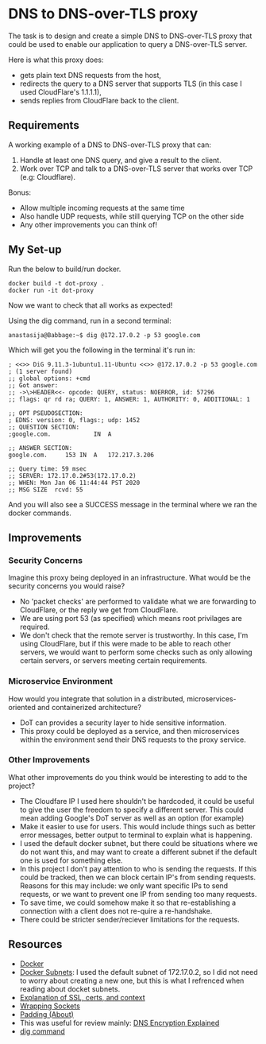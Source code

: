 # DNS to DNS-over-TLS proxy #  

The task is to design and create a simple DNS to DNS-over-TLS proxy that could be used to enable our application to query a DNS-over-TLS server.  

Here is what this proxy does:   
- gets plain text DNS requests from the host, 
- redirects the query to a DNS server that supports TLS (in this case I used CloudFlare's 1.1.1.1),
- sends replies from CloudFlare back to the client.

## Requirements ##  

A working example of a DNS to DNS-over-TLS proxy that can: 
1. Handle at least one DNS query, and give a result to the client.   
2. Work over TCP and talk to a DNS-over-TLS server that works over TCP (e.g: Cloudflare).   

Bonus:  
* Allow multiple incoming requests at the same time  
* Also handle UDP requests, while still querying TCP on the other side  
* Any other improvements you can think of! 

## My Set-up ##  

Run the below to build/run docker.  

```
docker build -t dot-proxy .
docker run -it dot-proxy
```

Now we want to check that all works as expected!

Using the dig command, run in a second terminal:  
```
anastasija@Babbage:~$ dig @172.17.0.2 -p 53 google.com   
```

Which will get you the following in the terminal it's run in:  

```
; <<>> DiG 9.11.3-1ubuntu1.11-Ubuntu <<>> @172.17.0.2 -p 53 google.com
; (1 server found)
;; global options: +cmd
;; Got answer:
;; ->\>HEADER<<- opcode: QUERY, status: NOERROR, id: 57296
;; flags: qr rd ra; QUERY: 1, ANSWER: 1, AUTHORITY: 0, ADDITIONAL: 1

;; OPT PSEUDOSECTION:
; EDNS: version: 0, flags:; udp: 1452
;; QUESTION SECTION:
;google.com.			IN	A

;; ANSWER SECTION:
google.com.		153	IN	A	172.217.3.206

;; Query time: 59 msec
;; SERVER: 172.17.0.2#53(172.17.0.2)
;; WHEN: Mon Jan 06 11:44:44 PST 2020
;; MSG SIZE  rcvd: 55  
```

And you will also see a SUCCESS message in the terminal where we ran the docker commands.  

## Improvements ##  

### Security Concerns ###
Imagine this proxy being deployed in an infrastructure. What would be the security concerns you would raise?  

- No 'packet checks' are performed to validate what we are forwarding to CloudFlare, or the reply we get from CloudFlare.  
- We are using port 53 (as specified) which means root privilages are required.
- We don't check that the remote server is trustworthy. In this case, I'm using CloudFlare, but if this were made to be able to reach other servers, we would want to perform some checks such as only allowing certain servers, or servers meeting certain requirements.

### Microservice Environment ###
How would you integrate that solution in a distributed, microservices-oriented and containerized architecture?  

- DoT can provides a security layer to hide sensitive information.
- This proxy could be deployed as a service, and then microservices within the environment send their DNS requests to the proxy service.

### Other Improvements ###
What other improvements do you think would be interesting to add to the project? 
- The Cloudfare IP I used here shouldn't be hardcoded, it could be useful to give the user the freedom to specify a different server. This could mean adding Google's DoT server as well as an option (for example)
- Make it easier to use for users. This would include things such as better error messages, better output to terminal to explain what is happening.
- I used the default docker subnet, but there could be situations where we do not want this, and may want to create a different subnet if the default one is used for something else. 
- In this project I don't pay attention to who is sending the requests. If this could be tracked, then we can block certain IP's from sending requests. Reasons for this may include: we only want specific IPs to send requests, or we want to prevent one IP from sending too many requests.  
- To save time, we could somehow make it so that re-establishing a connection with a client does not re-quire a re-handshake. 
- There could be stricter sender/reciever limitations for the requests.


## Resources ##  

* [Docker](https://docker.com)
* [Docker Subnets](https://docs.docker.com/engine/reference/commandline/network_create/):  I used the default subnet of 172.17.0.2, so I did not need to worry about creating a new one, but this is what I refrenced when reading about docket subnets.
* [Explanation of SSL, certs, and context](https://docs.python.org/3/library/ssl.html)
* [Wrapping Sockets](https://docs.python.org/3/library/ssl.html#ssl.SSLContext.wrap_socket)
* [Padding (About)](https://edns0-padding.org/implementations/)
* This was useful for review mainly: [DNS Encryption Explained](https://blog.cloudflare.com/dns-encryption-explained/)
* [dig command](https://www.tecmint.com/10-linux-dig-domain-information-groper-commands-to-query-dns/)
